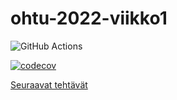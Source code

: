 # ohtu-2022-viikko1


![GitHub Actions](https://github.com/Ejo0/ohtu-2022-viikko1/workflows/CI/badge.svg)

[![codecov](https://codecov.io/gh/Ejo0/ohtu-2022-viikko1/branch/main/graph/badge.svg?token=BERGBM555L)](https://codecov.io/gh/Ejo0/ohtu-2022-viikko1)

[Seuraavat tehtävät](https://github.com/Ejo0/ohtu-2022-tehtavat)
